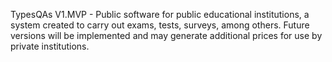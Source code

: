 TypesQAs V1.MVP - Public software for public educational institutions, a system created to carry out exams, tests, surveys, among others. Future versions will be implemented and may generate additional prices for use by private institutions.
